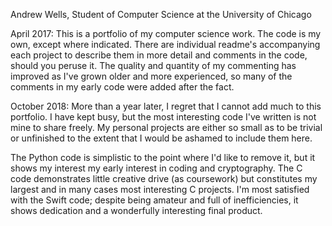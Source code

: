 Andrew Wells, Student of Computer Science at the University of Chicago

April 2017:
This is a portfolio of my computer science work. The code is my own, except where indicated. 
There are individual readme's accompanying each project to describe them in more detail and comments in the code, should you peruse it. The quality and quantity of my commenting has improved as I've grown older and more experienced, so many of the comments in my early code were added after the fact. 

October 2018:
More than a year later, I regret that I cannot add much to this portfolio. I have kept busy, but the most interesting code I've written is not mine to share freely. My personal projects are either so small as to be trivial or unfinished to the extent that I would be ashamed to include them here. 

The Python code is simplistic to the point where I'd like to remove it, but it shows my interest my early interest in coding and cryptography.
The C code demonstrates little creative drive (as coursework) but constitutes my largest and in many cases most interesting C projects.
I'm most satisfied with the Swift code; despite being amateur and full of inefficiencies, it shows dedication and a wonderfully interesting final product.
